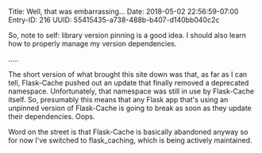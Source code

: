 Title: Well, that was embarrassing...
Date: 2018-05-02 22:56:59-07:00
Entry-ID: 216
UUID: 55415435-a738-488b-b407-d140bb040c2c

So, note to self: library version pinning is a good idea. I should also learn how to properly manage my version dependencies.

.....

The short version of what brought this site down was that, as far as I can tell, Flask-Cache pushed out an
update that finally removed a deprecated namespace. Unfortunately, that namespace was still in use by Flask-Cache itself.
So, presumably this means that any Flask app that's using an unpinned version of Flask-Cache is going to break as
soon as they update their dependencies. Oops.

Word on the street is that Flask-Cache is basically abandoned anyway so for now I've switched to flask_caching, which
is being actively maintained.